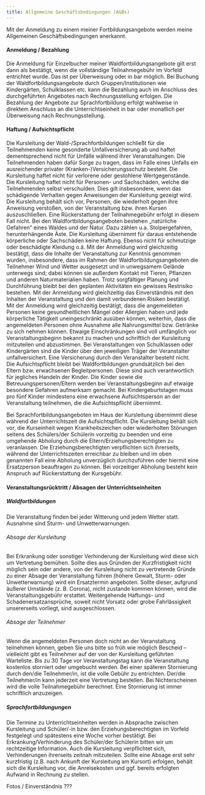 ```yaml
---
title: Allgemeine Geschäftsbedingungen (AGBs)
---
```

Mit der Anmeldung zu einem meiner Fortbildungsangebote werden meine Allgemeinen Geschäftsbedingungen anerkannt. 

#### Anmeldung / Bezahlung
Die Anmeldung für Einzelbucher meiner Waldfortbildungsangebote gilt erst dann als bestätigt, wenn die vollständige Teilnahmegebühr im Vorfeld entrichtet wurde. Das ist per Überweisung oder in bar möglich. Bei Buchung der Waldfortbildungsangebote durch Gruppen/Institutionen wie Kindergärten, Schulklassen etc. kann die Bezahlung auch im Anschluss des durchgeführten Angebotes nach Rechnungsstellung erfolgen.
Die Bezahlung der Angebote zur Sprachfortbildung erfolgt wahlweise in direktem Anschluss an die Unterrichtseinheit in bar oder monatlich per Überweisung nach Rechnungsstellung. 

#### Haftung / Aufsichtspflicht
Die Kursleitung der Wald-/Sprachfortbildungen schließt für die Teilnehmenden keine gesonderte Unfallversicherung ab und haftet dementsprechend nicht für Unfälle während ihrer Veranstaltungen. Die Teilnehmenden haben dafür Sorge zu tragen, dass im Falle eines Unfalls ein ausreichender privater (Kranken-)Versicherungsschutz besteht. Die Kursleitung haftet nicht für verlorene oder gestohlene Wertgegenstände.
Die Kursleitung haftet nicht für Personen- und Sachschäden, welche die Teilnehmenden selbst verschulden. Dies gilt insbesondere, wenn das schädigende Verhalten gegen Anweisungen der Kursleitung gezeigt wird. Die Kursleitung behält sich vor, Personen, die wiederholt gegen ihre Anweisung verstoßen, von der Veranstaltung bzw. ihren Kursen auszuschließen. Eine Rückerstattung der Teilnahmegebühr erfolgt in diesem Fall nicht.
Bei den Waldfortbildungsangeboten bestehen „natürliche Gefahren“ eines Waldes und der Natur. Dazu zählen u.a. Stolpergefahren, herunterhängende Äste. Die Kursleitung übernimmt für daraus entstehende körperliche oder Sachschäden keine Haftung. Ebenso nicht für schmutzige oder beschädigte Kleidung o.ä.
Mit der Anmeldung wird gleichzeitig bestätigt, dass die Inhalte der Veranstaltung zur Kenntnis genommen wurden, insbesondere, dass im Rahmen der Waldfortbildungsangeboten die Teilnehmer Wind und Wetter ausgesetzt und in unwegsamem Gelände unterwegs sind; dabei können sie außerdem Kontakt mit Tieren, Pflanzen und anderen Naturmaterialien haben. Trotz sorgfältiger Planung und Durchführung bleibt bei den geplanten Aktivitäten ein gewisses Restrisiko bestehen. Mit der Anmeldung wird gleichzeitig das Einverständnis mit den Inhalten der Veranstaltung und den damit verbundenen Risiken bestätigt.
Mit der Anmeldung wird gleichzeitig bestätigt, dass die angemeldeten Personen keine gesundheitlichen Mängel oder Allergien haben und jede körperliche Tätigkeit uneingeschränkt ausüben können, weiterhin, dass die angemeldeten Personen ohne Ausnahme alle Nahrungsmittel bzw. Getränke zu sich nehmen können. Etwaige Einschränkungen sind voll umfänglich vor Veranstaltungsbeginn bekannt zu machen und schriftlich der Kursleitung mitzuteilen und abzustimmen.
Bei Veranstaltungen von Schulklassen oder Kindergärten sind die Kinder über den jeweiligen Träger der Veranstalter unfallversichert. Eine Versicherung durch den Veranstalter besteht nicht.
Die Aufsichtspflicht bleibt bei Waldfortbildungen grundsätzlich bei den Eltern bzw. erwachsenen Begleitpersonen. Diese sind auch verantwortlich für jegliches Handeln der Kinder. Die Kinder sowie die Betreuungspersonen/Eltern werden bei Veranstaltungsbeginn auf etwaige besondere Gefahren aufmerksam gemacht.
Bei Kindergeburtstagen muss pro fünf Kinder mindestens eine erwachsene Aufsichtsperson an der Veranstaltung teilnehmen, die die Aufsichtspflicht übernimmt. 

Bei Sprachfortbildungsangeboten im Haus der Kursleitung übernimmt diese während der Unterrichtszeit die Aufsichtspflicht. Die Kursleitung behält sich vor, die Kurseinheit wegen Krankheitszeichen oder wiederholten Störungen seitens des Schülers/der Schülerin vorzeitig zu beenden und eine umgehende Abholung durch die Eltern/Erziehungsberechtigten zu veranlassen. Die Erziehungsberechtigten verpflichten sich ihrerseits, während der Unterrichtszeiten erreichbar zu bleiben und im oben genannten Fall eine Abholung unverzüglich durchzuführen oder hiermit eine Ersatzperson beauftragen zu können. Bei vorzeitiger Abholung besteht kein Anspruch auf Rückerstattung der Kursgebühr.

#### Veranstaltungsrücktritt / Absagen der Unterrichtseinheiten
##### Waldfortbildungen
Die Veranstaltung finden bei jeder Witterung und jedem Wetter statt. Ausnahme sind Sturm- und Unwetterwarnungen.
###### Absage der Kursleitung
Bei Erkrankung oder sonstiger Verhinderung der Kursleitung wird diese sich um Vertretung bemühen. Sollte dies aus Gründen der Kurzfristigkeit nicht möglich sein oder andere, von der Kursleitung nicht zu vertretende Gründe zu einer Absage der Veranstaltung führen (höhere Gewalt, Sturm- oder Unwetterwarnung) wird ein Ersatztermin angeboten. Sollte dieser, aufgrund äußerer Umstände (z. B. Corona), nicht zustande kommen können, wird die Veranstaltungsgebühr erstattet.
Weitergehende Haftungs- und Schadenersatzansprüche, soweit nicht Vorsatz oder grobe Fahrlässigkeit unsererseits vorliegt, sind ausgeschlossen.

###### Absage der Teilnehmer
Wenn die angemeldeten Personen doch nicht an der Veranstaltung teilnehmen können, geben Sie uns bitte so früh wie möglich Bescheid – vielleicht gibt es Teilnehmer auf der von der Kursleitung geführten Warteliste.
Bis zu 30 Tage vor Veranstaltungstag kann die Veranstaltung kostenlos storniert oder umgebucht werden.  Bei einer späteren Stornierung durch den/die Teilnehmer/in, ist die volle Gebühr zu entrichten. Der/die Teilnehmer/in kann jederzeit eine Vertretung bestellen. Bei Nichterscheinen wird die volle Teilnahmegebühr berechnet. Eine Stornierung ist immer schriftlich anzuzeigen.

##### Sprachfortbildungungen
Die Termine zu Unterrichtseinheiten werden in Absprache zwischen Kursleitung und Schüler/-in bzw. den Erziehungsberechtigten im Vorfeld festgelegt und spätestens eine Woche vorher bestätigt. Bei Erkrankung/Verhinderung des Schüler/der Schülerin bitten wir um rechtzeitige Information. Auch die Kursleitung verpflichtet sich, Verhinderungen ihrerseits zeitnah mitzuteilen. Sollte eine Absage erst sehr kurzfristig (z.B. nach Ankunft der Kursleitung am Kursort) erfolgen, behält sich die Kursleitung vor, die Anreisekosten und ggf. bereits erfolgten Aufwand in Rechnung zu stellen.

Fotos / Einverständnis ???